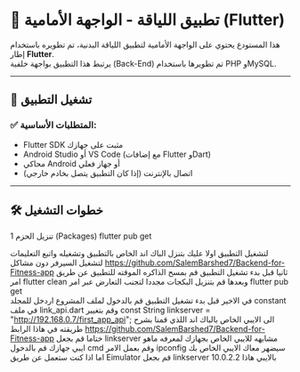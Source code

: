 # 📱 تطبيق اللياقة - الواجهة الأمامية (Flutter)

هذا المستودع يحتوي على الواجهة الأمامية لتطبيق اللياقة البدنية، تم تطويره باستخدام إطار **Flutter**.  
يرتبط هذا التطبيق بواجهة خلفية (Back-End) تم تطويرها باستخدام PHP وMySQL.

---

## 🚀 تشغيل التطبيق

### ✅ المتطلبات الأساسية:

- Flutter SDK مثبت على جهازك  
- Android Studio أو VS Code (مع إضافات Flutter وDart)
- محاكي Android أو جهاز فعلي
- اتصال بالإنترنت (إذا كان التطبيق يتصل بخادم خارجي)

---

## 🛠️ خطوات التشغيل

1
تنزيل الحزم (Packages)
flutter pub get

لتشغيل التطبيق اولا عليك بتنزل الباك اند الخاص بالتطبيق وتشغيله واتبع التعليمات لتشغيل السيرفر دون مشاكل https://github.com/SalemBarshed7/Backend-for-Fitness-app
ثانيا قبل بدء تشغيل التطبيق قم بمسح الذاكره الموقته للتطبيق عن طريق امر flutter clean وبعدها قم بتنزيل البكجات مجددا لتجنب التعارض عبر امر flutter pub get  
في الاخير قبل بدء تشغيل التطبيق قم بالدخول لملف المشروع اردخل للمجلد constant في ملف link_api.dart وقم بتغيير const String linkserver = "http://192.168.0.7/first_app_api";  الى الايبي الخاص بالباك اند اللذي قمنا بشرح طريقته في هاذا الرابط https://github.com/SalemBarshed7/Backend-for-Fitness-app 
ختاما قم بجعل linkserver مشابهه للايبي الخاص بجهازك لمعرفه ماهو ايبي جهازك قم بالدخول cmd وقم بعمل الامر ipconfig سيضهر معاك الايبي الخاص بك 
اما اذا كنت ستعمل عن طريق Eimulator قم بجعل linkserver بالايبي هاذا 10.0.2.2
